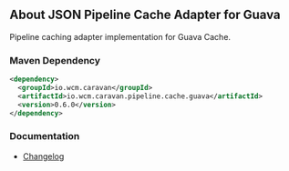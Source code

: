 ## About JSON Pipeline Cache Adapter for Guava

Pipeline caching adapter implementation for Guava Cache.


### Maven Dependency

```xml
<dependency>
  <groupId>io.wcm.caravan</groupId>
  <artifactId>io.wcm.caravan.pipeline.cache.guava</artifactId>
  <version>0.6.0</version>
</dependency>
```

### Documentation

* [Changelog][changelog]


[changelog]: changes-report.html
